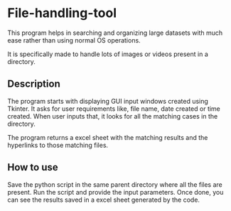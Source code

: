 # File-handling-tool

This program helps in searching and organizing large datasets with much ease rather than using normal OS operations.

It is specifically made to handle lots of images or videos present in a directory.

## Description
The program starts with displaying GUI input windows created using Tkinter. It asks for user requirements like, file name, date created or time created. 
When user inputs that, it looks for all the matching cases in the directory.

The program returns a excel sheet with the matching results and the hyperlinks to those matching files. 

## How to use
Save the python script in the same parent directory where all the files are present.
Run the script and provide the input parameters. Once done, you can see the results saved in a excel sheet generated by the code.
